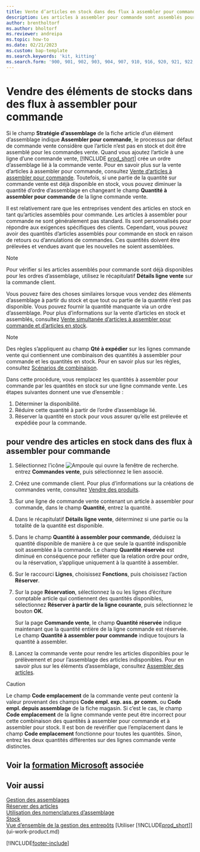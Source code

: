 ```yaml
---
title: Vente d’articles en stock dans des flux à assembler pour commande
description: Les articles à assembler pour commande sont assemblés pour les commandes vente via un ordre d’assemblage.
author: brentholtorf
ms.author: bholtorf
ms.reviewer: andreipa
ms.topic: how-to
ms.date: 02/21/2023
ms.custom: bap-template
ms.search.keywords: 'kit, kitting'
ms.search.form: '900, 901, 902, 903, 904, 907, 910, 916, 920, 921, 922, 923, 940, 941, 942, 930, 931, 932, 914, 915, 905'
---
```

# <a name="selling-inventory-items-in-assemble-to-order-flows" />Vendre des éléments de stocks dans des flux à assembler pour commande

Si le champ **Stratégie d’assemblage** de la fiche article d’un élément d’assemblage indique **Assembler pour commande**, le processus par défaut de commande vente considère que l’article n’est pas en stock et doit être assemblé pour les commandes vente. Quand vous ajoutez l’article à une ligne d’une commande vente, [!INCLUDE [prod_short](includes/prod_short.md)] crée un ordre d’assemblage lié à la commande vente. Pour en savoir plus sur la vente d’articles à assembler pour commande, consultez [Vente d’articles à assembler pour commande](assembly-how-to-sell-items-assembled-to-order.md). Toutefois, si une partie de la quantité sur commande vente est déjà disponible en stock, vous pouvez diminuer la quantité d’ordre d’assemblage en changeant le champ **Quantité à assembler pour commande** de la ligne commande vente.  

Il est relativement rare que les entreprises vendent des articles en stock en tant qu’articles assemblés pour commande. Les articles à assembler pour commande ne sont généralement pas standard. Ils sont personnalisés pour répondre aux exigences spécifiques des clients. Cependant, vous pouvez avoir des quantités d’articles assemblés pour commande en stock en raison de retours ou d’annulations de commandes. Ces quantités doivent être prélevées et vendues avant que les nouvelles ne soient assemblées.  

> [!NOTE]  
> Pour vérifier si les articles assemblés pour commande sont déjà disponibles pour les ordres d’assemblage, utilisez le récapitulatif **Détails ligne vente** sur la commande client.  

Vous pouvez faire des choses similaires lorsque vous vendez des éléments d’assemblage à partir du stock et que tout ou partie de la quantité n’est pas disponible. Vous pouvez fournir la quantité manquante via un ordre d’assemblage. Pour plus d’informations sur la vente d’articles en stock et assemblés, consultez [Vente simultanée d’articles à assembler pour commande et d’articles en stock](assembly-how-to-sell-assemble-to-order-items-and-inventory-items-together.md).  

> [!NOTE]  
> Des règles s’appliquent au champ **Qté à expédier** sur les lignes commande vente qui contiennent une combinaison des quantités à assembler pour commande et les quantités en stock. Pour en savoir plus sur les règles, consultez [Scénarios de combinaison](assembly-assemble-to-order-or-assemble-to-stock.md#combination-scenarios).  

Dans cette procédure, vous remplacez les quantités à assembler pour commande par les quantités en stock sur une ligne commande vente. Les étapes suivantes donnent une vue d’ensemble :

1. Déterminer la disponibilité.
2. Réduire cette quantité à partir de l’ordre d’assemblage lié.
3. Réserver la quantité en stock pour vous assurer qu’elle est prélevée et expédiée pour la commande.  

## <a name="to-sell-inventory-items-in-assemble-to-order-flows" />pour vendre des articles en stock dans des flux à assembler pour commande

1. Sélectionnez l’icône ![Ampoule qui ouvre la fenêtre de recherche.](media/ui-search/search_small.png "Dites-moi ce que vous voulez faire") entrez **Commandes vente**, puis sélectionnez le lien associé.  
2. Créez une commande client. Pour plus d’informations sur la créations de commandes vente, consultez [Vendre des produits](sales-how-sell-products.md).  
3. Sur une ligne de commande vente contenant un article à assembler pour commande, dans le champ **Quantité**, entrez la quantité.  
4. Dans le récapitulatif **Détails ligne vente**, déterminez si une partie ou la totalité de la quantité est disponible.  
5. Dans le champ **Quantité à assembler pour commande**, déduisez la quantité disponible de manière à ce que seule la quantité indisponible soit assemblée à la commande. Le champ **Quantité réservée** est diminué en conséquence pour refléter que la relation ordre pour ordre, ou la réservation, s’applique uniquement à la quantité à assembler.  
6. Sur le raccourci **Lignes**, choisissez **Fonctions**, puis choisissez l’action **Réserver**.  
7. Sur la page **Réservation**, sélectionnez la ou les lignes d’écriture comptable article qui contiennent des quantités disponibles, sélectionnez **Réserver à partir de la ligne courante**, puis sélectionnez le bouton **OK**.  

    Sur la page **Commande vente**, le champ **Quantité réservée** indique maintenant que la quantité entière de la ligne commande est réservée. Le champ **Quantité à assembler pour commande** indique toujours la quantité à assembler.  

8. Lancez la commande vente pour rendre les articles disponibles pour le prélèvement et pour l’assemblage des articles indisponibles. Pour en savoir plus sur les éléments d’assemblage, consultez [Assembler des articles](assembly-how-to-assemble-items.md).  

> [!CAUTION]  
> Le champ **Code emplacement** de la commande vente peut contenir la valeur provenant des champs **Code empl. exp. ass. pr comm.** ou **Code empl. depuis assemblage** de la fiche magasin. Si c’est le cas, le champ **Code emplacement** de la ligne commande vente peut être incorrect pour cette combinaison des quantités à assembler pour commande et à assembler pour stock. Il est bon de revérifier que l’emplacement dans le champ **Code emplacement** fonctionne pour toutes les quantités. Sinon, entrez les deux quantités différentes sur des lignes commande vente distinctes.  

## <a name="see-related-microsoft-training" />Voir la [formation Microsoft](/training/modules/assemble-to-order-dynamics-365-business-central/) associée

## <a name="see-also" />Voir aussi

[Gestion des assemblages](assembly-assemble-items.md)  
[Réserver des articles](inventory-how-to-reserve-items.md)  
[Utilisation des nomenclatures d’assemblage](assembly-how-work-assembly-boms.md)  
[Stock](inventory-manage-inventory.md)  
[Vue d’ensemble de la gestion des entrepôts](design-details-warehouse-management.md)
[Utiliser [!INCLUDE[prod_short](includes/prod_short.md)]](ui-work-product.md)


[!INCLUDE[footer-include](includes/footer-banner.md)]
